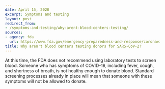 ```yaml
---
date: April 15, 2020
excerpt: Symptoms and testing
layout: post
redirect_from:
- /symptoms-and-testing/why-arent-blood-centers-testing/
sources:
- agency: fda
  url: https://www.fda.gov/emergency-preparedness-and-response/coronavirus-disease-2019-covid-19/coronavirus-disease-2019-covid-19-frequently-asked-questions
title: Why aren't blood centers testing donors for SARS-CoV-2?
---
```


At this time, the FDA does not recommend using laboratory tests to screen blood. Someone who has symptoms of COVID-19, including fever, cough, and shortness of breath, is not healthy enough to donate blood. Standard screening processes already in place will mean that someone with these symptoms will not be allowed to donate.